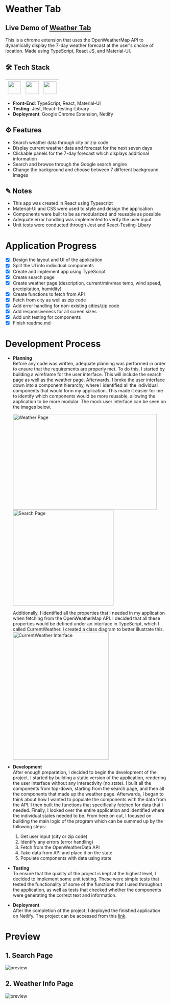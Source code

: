 # Weather Tab

## Live Demo of [Weather Tab](https://moves-weather-app.netlify.app/)

This is a chrome extension that uses the OpenWeatherMap API to dynamically display the 7-day weather forecast at the user's choice of location. Made using TypeScript, React JS, and Material-UI. <br />

## 🛠 Tech Stack

| <img src="https://cdn.jsdelivr.net/npm/simple-icons@v4/icons/typescript.svg" width="40"> | <img src="https://cdn.jsdelivr.net/npm/simple-icons@v4/icons/react.svg" width="40"> | <img src="https://cdn.jsdelivr.net/npm/simple-icons@v4/icons/material-ui.svg" width="40"> |
| :--------------------------------------------------------------------------------------: | :---------------------------------------------------------------------------------: | :---------------------------------------------------------------------------------------: |

- **Front-End**: TypeScript, React, Material-UI </br>
- **Testing**: Jest, React-Testing-Library
- **Deployment**: Google Chrome Extension, Netlify

## ⚙️ Features

- Search weather data through city or zip code
- Display current weather data and forecast for the next seven days
- Clickable panels for the 7-day forecast which displays additional information
- Search and browse through the Google search engine
- Change the background and choose between 7 different background images

## ✎ Notes

- This app was created in React using Typescript
- Material-UI and CSS were used to style and design the application
- Components were built to be as modularized and reusable as possible
- Adequate error handling was implemented to verify the user input
- Unit tests were conducted through Jest and React-Testing-Libary

# Application Progress

- [x] Design the layout and UI of the application
- [x] Split the UI into individual components
- [x] Create and implement app using TypeScript
- [x] Create search page
- [x] Create weather page (description, current/min/max temp, wind speed, precipitation, humidity)
- [x] Create functions to fetch from API
- [x] Fetch from city as well as zip code
- [x] Add error handling for non-existing cities/zip code
- [x] Add responsiveness for all screen sizes
- [x] Add unit testing for components
- [x] Finish readme.md

# Development Process

- **Planning** <br />
  Before any code was written, adequate planning was performed in order to ensure that the requirements are properly met. To do this, I started by building a wireframe for the user interface. This will include the search page as well as the weather page. Afterwards, I broke the user interface down into a component hierarchy, where I identified all the individual components that would form my application. This made it easier for me to identify which components would be more reusable, allowing the application to be more modular. The mock user interface can be seen on the images below.
  &emsp; <p float="left">
  <img src="https://i.imgur.com/C6Ron7k.png" alt="Weather Page" width="450" height="300"/>
  <img src="https://i.imgur.com/jj27BgC.png" alt="Search Page" width="315" height="300"/> </p>
  Additionally, I identified all the properties that I needed in my application when fetching from the OpenWeatherMap API. I decided that all these properties would be defined under an interface in TypeScript, which I called CurrentWeather. I created a class diagram to better illustrate this. <br />
  <img src="https://i.imgur.com/o8cb3ht.png" alt="CurrentWeather Interface" width="300" height="400"/>
- **Development** <br />
  After enough preparation, I decided to begin the development of the project. I started by building a static version of the application, rendering the user interface without any interactivity (no state). I built all the components from top-down, starting from the search page, and then all the components that made up the weather page. Afterwards, I began to think about how I wanted to populate the components with the data from the API. I then built the functions that specifically fetched for data that I needed. Finally, I looked over the entire application and identified where the individual states needed to be. From here on out, I focused on building the main logic of the program which can be summed up by the following steps:
  1. Get user input (city or zip code)
  2. Identify any errors (error handling)
  3. Fetch from the OpenWeatherData API
  4. Take data from API and place it on the state
  5. Populate components with data using state
- **Testing** <br />
  To ensure that the quality of the project is kept at the highest level, I decided to implement some unit testing. These were simple tests that tested the functionality of some of the functions that I used throughout the application, as well as tests that checked whether the components were generating the correct text and information.

- **Deployment** <br />
  After the completion of the project, I deployed the finished application on Netlify. The project can be accessed from this [link](https://moves-weather-app.netlify.app/).

# Preview

## 1. Search Page

![preview](https://i.imgur.com/zLcYCcD.png)

## 2. Weather Info Page

![preview](https://i.imgur.com/XydVVLJ.png)
